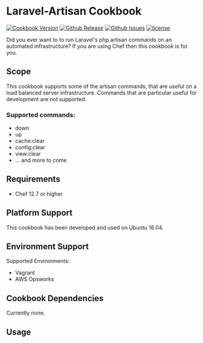 # Laravel-Artisan Cookbook

[![Cookbook Version](https://img.shields.io/cookbook/v/laravel-artisan.svg)](https://img.shields.io/cookbook/v/laravel-artisan.svg) [![Github Release](https://img.shields.io/github/release/sebbaum/laravel-artisan.svg)](https://img.shields.io/github/release/sebbaum/laravel-artisan.svg) [![Github Issues](https://img.shields.io/github/issues/sebbaum/laravel-artisan.svg)](https://img.shields.io/github/issues/sebbaum/laravel-artisan.svg) [![license](https://img.shields.io/github/license/sebbaum/laravel-artisan.svg)](https://img.shields.io/github/license/sebbaum/laravel-artisan.svg)

Did you ever want to to run Laravel's php artisan commands on an automated infrastructure? If you are using Chef then this cookbook is for you.

## Scope
This cookbook supports some of the artisan commands, that are useful on a load balanced server infrastructure. Commands that are particular useful for development are not supported.

### Supported commands:
* down
* up
* cache:clear
* config:clear
* view:clear
* ... and more to come

## Requirements
* Chef 12.7 or higher

## Platform Support
This cookbook has been developed and used on Ubuntu 16.04.

## Environment Support
Supported Environments:
* Vagrant
* AWS Opsworks

## Cookbook Dependencies
Currently none.

## Usage
